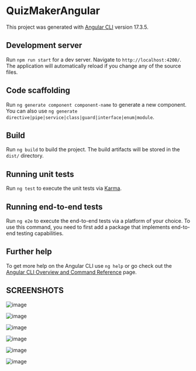 # QuizMakerAngular

This project was generated with [Angular CLI](https://github.com/angular/angular-cli) version 17.3.5.

## Development server

Run `npm run start` for a dev server. Navigate to `http://localhost:4200/`. The application will automatically reload if you change any of the source files.

## Code scaffolding

Run `ng generate component component-name` to generate a new component. You can also use `ng generate directive|pipe|service|class|guard|interface|enum|module`.

## Build

Run `ng build` to build the project. The build artifacts will be stored in the `dist/` directory.

## Running unit tests

Run `ng test` to execute the unit tests via [Karma](https://karma-runner.github.io).

## Running end-to-end tests

Run `ng e2e` to execute the end-to-end tests via a platform of your choice. To use this command, you need to first add a package that implements end-to-end testing capabilities.

## Further help

To get more help on the Angular CLI use `ng help` or go check out the [Angular CLI Overview and Command Reference](https://angular.io/cli) page.

## SCREENSHOTS

![image](https://github.com/KenanMaslesa/Quiz-Maker-Angular/assets/55869934/3ee762fc-d224-4fb6-91bc-db4d966122a4)

![image](https://github.com/KenanMaslesa/Quiz-Maker-Angular/assets/55869934/f23986e7-5509-404c-b7e7-7edd3ac8574d)

![image](https://github.com/KenanMaslesa/Quiz-Maker-Angular/assets/55869934/17cd5f61-0cbc-4e8d-95a1-7d16236f8d35)

![image](https://github.com/KenanMaslesa/Quiz-Maker-Angular/assets/55869934/729eb83b-1fc8-480e-8fe3-b7a5b22fed2d)

![image](https://github.com/KenanMaslesa/Quiz-Maker-Angular/assets/55869934/c33f8194-40c9-4679-aa11-bee70cf43794)

![image](https://github.com/KenanMaslesa/Quiz-Maker-Angular/assets/55869934/1aca4746-7ccb-4632-aef9-1eb9e050c5ef)


